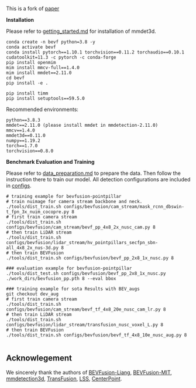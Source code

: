 
This is a fork of [paper](https://arxiv.org/abs/2205.13790) 


**Installation**

Please refer to [getting_started.md](docs/getting_started.md) for installation of mmdet3d.

```
conda create -n bevf python=3.8 -y
conda activate bevf
conda install pytorch==1.10.1 torchvision==0.11.2 torchaudio==0.10.1 cudatoolkit=11.3 -c pytorch -c conda-forge
pip install openmim
mim install mmcv-full==1.4.0
mim install mmdet==2.11.0
cd bevf
pip install -e .

pip install timm
pip install setuptools==59.5.0

```



Recommended environments:

```shell
python==3.8.3
mmdet==2.11.0 (please install mmdet in mmdetection-2.11.0)
mmcv==1.4.0
mmdet3d==0.11.0
numpy==1.19.2
torch==1.7.0
torchvision==0.8.0

```

**Benchmark Evaluation and Training**

Please refer to [data_preparation.md](docs/data_preparation.md) to prepare the data. Then follow the instruction there to train our model. All detection configurations are included in [configs](configs/).

```shell
# training example for bevfusion-pointpillar 
# train nuimage for camera stream backbone and neck.
./tools/dist_train.sh configs/bevfusion/cam_stream/mask_rcnn_dbswin-t_fpn_3x_nuim_cocopre.py 8
# first train camera stream
./tools/dist_train.sh configs/bevfusion/cam_stream/bevf_pp_4x8_2x_nusc_cam.py 8
# then train LiDAR stream
./tools/dist_train.sh configs/bevfusion/lidar_stream/hv_pointpillars_secfpn_sbn-all_4x8_2x_nus-3d.py 8
# then train BEVFusion
./tools/dist_train.sh configs/bevfusion/bevf_pp_2x8_1x_nusc.py 8

### evaluation example for bevfusion-pointpillar
./tools/dist_test.sh configs/bevfusion/bevf_pp_2x8_1x_nusc.py ./work_dirs/bevfusion_pp.pth 8 --eval bbox

### training example for sota Results with BEV_augs
git checkout dev_aug
# first train camera stream
./tools/dist_train.sh configs/bevfusion/cam_stream/bevf_tf_4x8_20e_nusc_cam_lr.py 8
# then train LiDAR stream
./tools/dist_train.sh configs/bevfusion/lidar_stream/transfusion_nusc_voxel_L.py 8
# then train BEVFusion
./tools/dist_train.sh configs/bevfusion/bevf_tf_4x8_10e_nusc_aug.py 8


```

## Acknowlegement

We sincerely thank the authors of [BEVFusion-Liang](https://github.com/ADLab-AutoDrive/BEVFusion), [BEVFusion-MIT](https://github.com/mit-han-lab/bevfusion), [mmdetection3d](https://github.com/open-mmlab/mmdetection3d), [TransFusion](https://github.com/XuyangBai/TransFusion), [LSS](https://github.com/nv-tlabs/lift-splat-shoot), [CenterPoint](https://github.com/tianweiy/CenterPoint).
